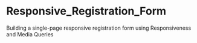 # Responsive_Registration_Form
Building a single-page responsive registration form using Responsiveness and Media Queries
